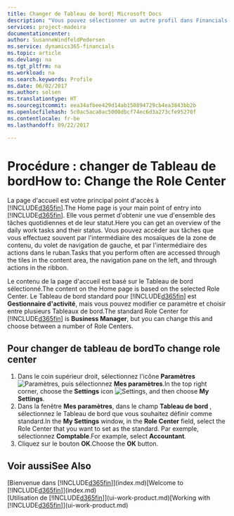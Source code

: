 ```yaml
---
title: Changer de Tableau de bord| Microsoft Docs
description: "Vous pouvez sélectionner un autre profil dans Financials pour modifier ce que vous voyez sur votre page Accueil."
services: project-madeira
documentationcenter: 
author: SusanneWindfeldPedersen
ms.service: dynamics365-financials
ms.topic: article
ms.devlang: na
ms.tgt_pltfrm: na
ms.workload: na
ms.search.keywords: Profile
ms.date: 06/02/2017
ms.author: solsen
ms.translationtype: HT
ms.sourcegitcommit: eea34afbee429d14ab150894729cb4ea3843bb2b
ms.openlocfilehash: 5c0ac5aca0ac5000dbcf74ec6d3a273cfe95270f
ms.contentlocale: fr-be
ms.lasthandoff: 09/22/2017

---
```

# <a name="how-to-change-the-role-center"></a><span data-ttu-id="81d99-103">Procédure : changer de Tableau de bord</span><span class="sxs-lookup"><span data-stu-id="81d99-103">How to: Change the Role Center</span></span>
<span data-ttu-id="81d99-104">La page d'accueil est votre principal point d'accès à [!INCLUDE[d365fin](includes/d365fin_md.md)].</span><span class="sxs-lookup"><span data-stu-id="81d99-104">The Home page is your main point of entry into [!INCLUDE[d365fin](includes/d365fin_md.md)].</span></span> <span data-ttu-id="81d99-105">Elle vous permet d'obtenir une vue d'ensemble des tâches quotidiennes et de leur statut.</span><span class="sxs-lookup"><span data-stu-id="81d99-105">Here you can get an overview of the daily work tasks and their status.</span></span> <span data-ttu-id="81d99-106">Vous pouvez accéder aux tâches que vous effectuez souvent par l'intermédiaire des mosaïques de la zone de contenu, du volet de navigation de gauche, et par l'intermédiaire des actions dans le ruban.</span><span class="sxs-lookup"><span data-stu-id="81d99-106">Tasks that you perform often are accessed through the tiles in the content area, the navigation pane on the left, and through actions in the ribbon.</span></span>

<span data-ttu-id="81d99-107">Le contenu de la page d'accueil est basé sur le Tableau de bord sélectionné.</span><span class="sxs-lookup"><span data-stu-id="81d99-107">The content on the Home page is based on the selected Role Center.</span></span> <span data-ttu-id="81d99-108">Le Tableau de bord standard pour [!INCLUDE[d365fin](includes/d365fin_md.md)] est **Gestionnaire d'activité**, mais vous pouvez modifier ce paramètre et choisir entre plusieurs Tableaux de bord.</span><span class="sxs-lookup"><span data-stu-id="81d99-108">The standard Role Center for [!INCLUDE[d365fin](includes/d365fin_md.md)] is **Business Manager**, but you can change this and choose between a number of Role Centers.</span></span>

## <a name="to-change-role-center"></a><span data-ttu-id="81d99-109">Pour changer de tableau de bord</span><span class="sxs-lookup"><span data-stu-id="81d99-109">To change role center</span></span>
1. <span data-ttu-id="81d99-110">Dans le coin supérieur droit, sélectionnez l'icône **Paramètres** ![Paramètres](media/ui-experience/settings_icon_small.png "Icône Paramètres du tableau de bord"), puis sélectionnez **Mes paramètres**.</span><span class="sxs-lookup"><span data-stu-id="81d99-110">In the top right corner, choose the **Settings** icon ![Settings](media/ui-experience/settings_icon_small.png "Settings icon for role center"), and then choose **My Settings**.</span></span>
2. <span data-ttu-id="81d99-111">Dans la fenêtre **Mes paramètres**, dans le champ **Tableau de bord** , sélectionnez le Tableau de bord que vous souhaitez définir comme standard.</span><span class="sxs-lookup"><span data-stu-id="81d99-111">In the **My Settings** window, in the **Role Center** field, select the Role Center that you want to set as the standard.</span></span> <span data-ttu-id="81d99-112">Par exemple, sélectionnez **Comptable**.</span><span class="sxs-lookup"><span data-stu-id="81d99-112">For example, select **Accountant**.</span></span>
3. <span data-ttu-id="81d99-113">Cliquez sur le bouton **OK**.</span><span class="sxs-lookup"><span data-stu-id="81d99-113">Choose the **OK** button.</span></span>

## <a name="see-also"></a><span data-ttu-id="81d99-114">Voir aussi</span><span class="sxs-lookup"><span data-stu-id="81d99-114">See Also</span></span>
<span data-ttu-id="81d99-115">[Bienvenue dans [!INCLUDE[d365fin](includes/d365fin_md.md)]](index.md)</span><span class="sxs-lookup"><span data-stu-id="81d99-115">[Welcome to [!INCLUDE[d365fin](includes/d365fin_md.md)]](index.md)</span></span>  
<span data-ttu-id="81d99-116">[Utilisation de [!INCLUDE[d365fin](includes/d365fin_md.md)]](ui-work-product.md)</span><span class="sxs-lookup"><span data-stu-id="81d99-116">[Working with [!INCLUDE[d365fin](includes/d365fin_md.md)]](ui-work-product.md)</span></span>  

